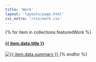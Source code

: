 ```yaml
---
title: 'Werk'
layout: 'layouts/page.html'
css_extra: '/css/werk.css'
---
```


{% for item in collections.featuredWork %}
  <a href="{{ item.url }}">
    <h4>{{ item.data.title }}</h4>
    <img src="{{ item.data.image }}" alt="{{ item.data.summary }}"/>
  </a>
{% endfor %}
